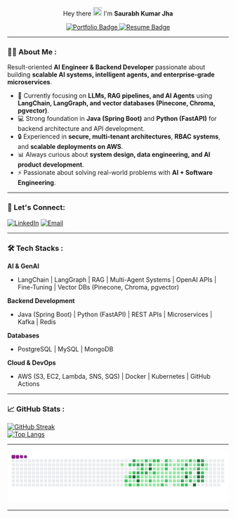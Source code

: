 <div align="center">

  Hey there
  <img src="https://media.giphy.com/media/hvRJCLFzcasrR4ia7z/giphy.gif" width="20px" height="20px"/>
  I'm **Saurabh Kumar Jha**
</h1>

<div>
  <a href="https://soft-pika-8dcadf.netlify.app/">
    <img src="https://img.shields.io/badge/Portfolio-black?style=for-the-badge&logo=portfolio&logoColor=white" alt="Portfolio Badge"/>
  </a>
  <a href="https://drive.google.com/file/d/1gbx4a0UXGkUS_HBhijbo0rtkIdDU1BY_/view?usp=sharing">
    <img src="https://img.shields.io/badge/Resume-black?style=for-the-badge&logo=resume&logoColor=white" alt="Resume Badge"/>
  </a>
</div>

</div>

---

### 👨‍💻 About Me :
Result-oriented **AI Engineer & Backend Developer** passionate about building **scalable AI systems, intelligent agents, and enterprise-grade microservices**.  

- 🚀 Currently focusing on **LLMs, RAG pipelines, and AI Agents** using **LangChain, LangGraph, and vector databases (Pinecone, Chroma, pgvector)**.  
- 💻 Strong foundation in **Java (Spring Boot)** and **Python (FastAPI)** for backend architecture and API development.  
- 🔒 Experienced in **secure, multi-tenant architectures**, **RBAC systems**, and **scalable deployments on AWS**.  
- 📊 Always curious about **system design, data engineering, and AI product development**.  
- ⚡ Passionate about solving real-world problems with **AI + Software Engineering**.  

---

### 🤝 Let's Connect:
<a href="https://www.linkedin.com/in/saurabh-kumar-jha-472170235/" rel="nofollow"><img src="https://user-images.githubusercontent.com/81063456/160662372-9c743885-ddc8-4dda-9f49-01250900b8f6.png" alt="LinkedIn" style="max-width: 100%;"></a>
<a href="mailto:saurabhkjha9811@gmail.com"><img src="https://user-images.githubusercontent.com/81063456/160662378-2fd26f8c-0fa6-44b0-9afc-6c1c71a3bc9b.png" alt="Email" style="max-width: 100%;"></a>

---

### 🛠 Tech Stacks :

**AI & GenAI**  
- LangChain | LangGraph | RAG | Multi-Agent Systems | OpenAI APIs | Fine-Tuning | Vector DBs (Pinecone, Chroma, pgvector)

**Backend Development**  
- Java (Spring Boot) | Python (FastAPI) | REST APIs | Microservices | Kafka | Redis

**Databases**  
- PostgreSQL | MySQL | MongoDB  

**Cloud & DevOps**  
- AWS (S3, EC2, Lambda, SNS, SQS) | Docker | Kubernetes | GitHub Actions  

---

### 📈 GitHub Stats :

[![GitHub Streak](http://github-readme-streak-stats.herokuapp.com?user=saurabhKJ7&theme=dark&background=000000)](https://git.io/streak-stats)  
[![Top Langs](https://github-readme-stats.vercel.app/api/top-langs/?username=saurabhKJ7&layout=compact&theme=vision-friendly-dark)](https://github.com/anuraghazra/github-readme-stats)

---

<img src="https://raw.githubusercontent.com/shivamgarg796/java/master/SB-101-sprint-3-Evaluation/src/com/question1/shivam.snake.gif" style="max-width: 100%;">

---
